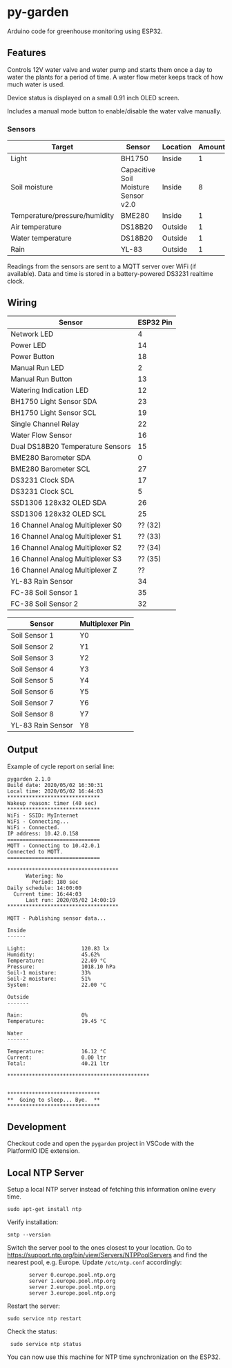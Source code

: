 py-garden
=========

Arduino code for greenhouse monitoring using ESP32.

## Features

Controls 12V water valve and water pump and starts them once a day
to water the plants for a period of time. A water flow meter keeps
track of how much water is used.

Device status is displayed on a small 0.91 inch OLED screen.

Includes a manual mode button to enable/disable the water valve manually.

### Sensors

| Target | Sensor | Location | Amount |
| --- | --- | --- | --- |
| Light | BH1750 | Inside | 1 |
| Soil moisture | Capacitive Soil Moisture Sensor v2.0 | Inside | 8 |
| Temperature/pressure/humidity | BME280 | Inside | 1 |
| Air temperature | DS18B20 | Outside | 1 |
| Water temperature | DS18B20 | Outside | 1 |
| Rain | YL-83 | Outside | 1 |

Readings from the sensors are sent to a MQTT server over WiFi (if available).
Data and time is stored in a battery-powered DS3231 realtime clock.

## Wiring

| Sensor | ESP32 Pin |
| --- | --- |
| Network LED | 4 |
| Power LED | 14 |
| Power Button | 18 |
| Manual Run LED | 2 |
| Manual Run Button | 13 |
| Watering Indication LED | 12 |
| BH1750 Light Sensor SDA | 23 |
| BH1750 Light Sensor SCL | 19 |
| Single Channel Relay | 22 |
| Water Flow Sensor | 16 |
| Dual DS18B20 Temperature Sensors | 15 |
| BME280 Barometer SDA | 0 |
| BME280 Barometer SCL | 27 |
| DS3231 Clock SDA | 17 |
| DS3231 Clock SCL | 5 |
| SSD1306 128x32 OLED SDA | 26 |
| SSD1306 128x32 OLED SCL | 25 |
| 16 Channel Analog Multiplexer S0 | ?? (32) |
| 16 Channel Analog Multiplexer S1 | ?? (33) |
| 16 Channel Analog Multiplexer S2 | ?? (34) |
| 16 Channel Analog Multiplexer S3 | ?? (35) |
| 16 Channel Analog Multiplexer Z | ?? |
| YL-83 Rain Sensor | 34 |
| FC-38 Soil Sensor 1 | 35 |
| FC-38 Soil Sensor 2 | 32 |

| Sensor | Multiplexer Pin |
| --- | --- |
| Soil Sensor 1 | Y0 |
| Soil Sensor 2 | Y1 |
| Soil Sensor 3 | Y2 |
| Soil Sensor 4 | Y3 |
| Soil Sensor 5 | Y4 |
| Soil Sensor 6 | Y5 |
| Soil Sensor 7 | Y6 |
| Soil Sensor 8 | Y7 |
| YL-83 Rain Sensor | Y8 |

## Output

Example of cycle report on serial line:

```
pygarden 2.1.0
Build date: 2020/05/02 16:30:31
Local time: 2020/05/02 16:44:03
******************************
Wakeup reason: timer (40 sec)
******************************
WiFi - SSID: MyInternet
WiFi - Connecting...
WiFi - Connected.
IP address: 10.42.0.158
==============================
MQTT - Connecting to 10.42.0.1
Connected to MQTT.
==============================

************************************
      Watering: No
        Period: 180 sec
Daily schedule: 14:00:00
  Current time: 16:44:03
      Last run: 2020/05/02 14:00:19
************************************

MQTT - Publishing sensor data...

Inside
------

Light:                  120.83 lx
Humidity:               45.62%
Temperature:            22.09 °C
Pressure:               1018.10 hPa
Soil-1 moisture:        33%
Soil-2 moisture:        51%
System:                 22.00 °C

Outside
-------

Rain:                   0%
Temperature:            19.45 °C

Water
-------

Temperature:            16.12 °C
Current:                0.00 ltr
Total:                  40.21 ltr

**********************************************


******************************
**  Going to sleep... Bye.  **
******************************
```

## Development

Checkout code and open the `pygarden` project in VSCode with the PlatformIO
IDE extension.

## Local NTP Server

Setup a local NTP server instead of fetching this information online every
time.

```console
sudo apt-get install ntp
```

Verify installation:

```console
sntp --version
```

Switch the server pool to the ones closest to your location. Go to
https://support.ntp.org/bin/view/Servers/NTPPoolServers and find the
nearest pool, e.g. Europe. Update `/etc/ntp.conf` accordingly:

```
	   server 0.europe.pool.ntp.org
	   server 1.europe.pool.ntp.org
	   server 2.europe.pool.ntp.org
	   server 3.europe.pool.ntp.org
```

Restart the server:

```console
sudo service ntp restart
```

Check the status:

```console
 sudo service ntp status
 ```

You can now use this machine for NTP time synchronization on the ESP32.
